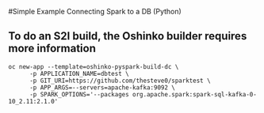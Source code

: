 #Simple Example Connecting Spark to a DB (Python)

## To do an S2I build, the Oshinko builder requires more information 

    oc new-app --template=oshinko-pyspark-build-dc \
          -p APPLICATION_NAME=dbtest \
          -p GIT_URI=https://github.com/thesteve0/sparktest \
          -p APP_ARGS=--servers=apache-kafka:9092 \
          -p SPARK_OPTIONS='--packages org.apache.spark:spark-sql-kafka-0-10_2.11:2.1.0'